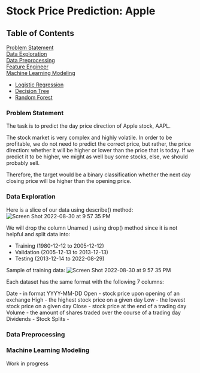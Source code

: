 # Stock Price Prediction: Apple 

## Table of Contents

[Problem Statement](#Problem-Statement) <br>
[Data Exploration](#Data-Exploration) <br>
[Data Preprocessing](#Data-Preprocessing) <br>
[Feature Engineer](#Feature-Engineer) <br>
[Machine Learning Modeling](#Machine-Learning-Modeling) 
- [Logistic Regression](#Logistic-Regression)
- [Decision Tree](#Decission-Tree)
- [Random Forest](#Random-Forest)

### Problem Statement
The task is to predict the day price direction of Apple stock, AAPL.

The stock market is very complex and highly volatile. In order to be profitable, we do not need to predict the correct price, but rather, the price direction: whether it will be higher or lower than the price that is today. If we predict it to be higher, we might as well buy some stocks, else, we should probably sell.

Therefore, the target would be a binary classification whether the next day closing price will be higher than the opening price.
### Data Exploration
Here is a slice of our data using describe() method: 
![Screen Shot 2022-08-30 at 9 57 35 PM](https://user-images.githubusercontent.com/64395120/187582706-67b52f05-0013-4a6f-9cca-c50faf14ce43.png)

We will drop the column Unamed ) using drop() method since it is not helpful and split data into:
- Training (1980-12-12 to 2005-12-12)
- Validation (2005-12-13 to 2013-12-13)
- Testing (2013-12-14 to 2022-08-29)

Sample of training data: 
![Screen Shot 2022-08-30 at 9 57 35 PM](https://user-images.githubusercontent.com/64395120/187583225-bec52d91-ddea-499a-85b8-a06b4b22f348.png)

Each dataset has the same format with the following 7 columns:

Date - in format YYYY-MM-DD
Open - stock price upon opening of an exchange
High - the highest stock price on a given day
Low - the lowest stock price on a given day
Close - stock price at the end of a trading day
Volume - the amount of shares traded over the course of a trading day
Dividends - 
Stock Splits - 
### Data Preprocessing

### Machine Learning Modeling

Work in progress

